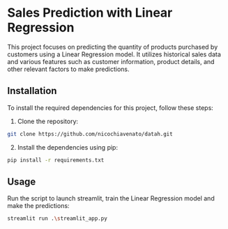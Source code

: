 # Sales Prediction with Linear Regression

This project focuses on predicting the quantity of products purchased by customers using a Linear Regression model. It
utilizes historical sales data and various features such as customer information, product details, and other relevant
factors to make predictions.

## Installation

To install the required dependencies for this project, follow these steps:

1. Clone the repository:

```bash
git clone https://github.com/nicochiavenato/datah.git
```

2. Install the dependencies using pip:

```bash
pip install -r requirements.txt
```

## Usage

Run the script to launch streamlit, train the Linear Regression model and make the predictions:

```bash
streamlit run .\streamlit_app.py   
```